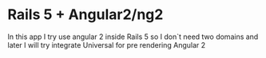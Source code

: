 # Rails 5 + Angular2/ng2

In this app I try use angular 2 inside Rails 5 so I don`t need two domains and later I will try integrate Universal for pre rendering Angular 2